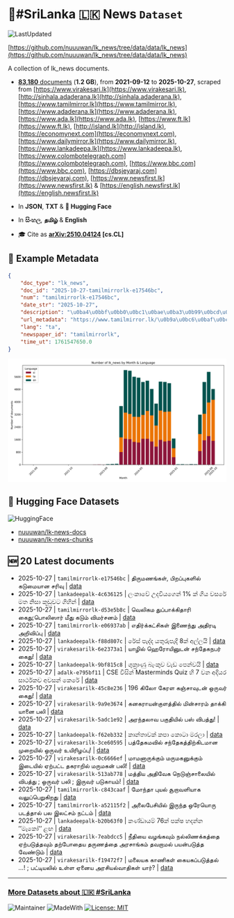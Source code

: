# 📄#SriLanka 🇱🇰 News `Dataset`

![LastUpdated](https://img.shields.io/badge/last_updated-2025--10--27_12:25:49-green)

[https://github.com/nuuuwan/lk_news/tree/data/data/lk_news](https://github.com/nuuuwan/lk_news/tree/data/data/lk_news)

A collection of lk_news documents.

- [**83,180** documents](https://github.com/nuuuwan/lk_news/tree/data/data/lk_news) (**1.2 GB**), from **2021-09-12** to **2025-10-27**, scraped from [https://www.virakesari.lk](https://www.virakesari.lk), [http://sinhala.adaderana.lk](http://sinhala.adaderana.lk), [https://www.tamilmirror.lk](https://www.tamilmirror.lk), [https://www.adaderana.lk](https://www.adaderana.lk), [https://www.ada.lk](https://www.ada.lk), [https://www.ft.lk](https://www.ft.lk), [http://island.lk](http://island.lk), [https://economynext.com](https://economynext.com), [https://www.dailymirror.lk](https://www.dailymirror.lk), [https://www.lankadeepa.lk](https://www.lankadeepa.lk), [https://www.colombotelegraph.com](https://www.colombotelegraph.com), [https://www.bbc.com](https://www.bbc.com), [https://dbsjeyaraj.com](https://dbsjeyaraj.com), [https://www.newsfirst.lk](https://www.newsfirst.lk) & [https://english.newsfirst.lk](https://english.newsfirst.lk)

- In **JSON**, **TXT** & **🤗 Hugging Face**

- In **සිංහල**, **தமிழ்** & **English**

- 🎓 Cite as **[arXiv:2510.04124](https://arxiv.org/abs/2510.04124) [cs.CL]**

## 📝 Example Metadata

```json
{
    "doc_type": "lk_news",
    "doc_id": "2025-10-27-tamilmirrorlk-e17546bc",
    "num": "tamilmirrorlk-e17546bc",
    "date_str": "2025-10-27",
    "description": "\u0ba4\u0bbf\u0bb0\u0bc1\u0bae\u0ba3\u0b99\u0bcd\u0b95\u0bb3\u0bcd, \u0baa\u0bbf\u0bb1\u0baa\u0bcd\u0baa\u0bc1\u0b95\u0bb3\u0bbf\u0bb2\u0bcd \u0b95\u0b9f\u0bc1\u0bae\u0bc8\u0baf\u0bbe\u0ba9 \u0b9a\u0bb0\u0bbf\u0bb5\u0bc1",
    "url_metadata": "https://www.tamilmirror.lk/\u0b9a\u0bc6\u0baf\u0bcd\u0ba4\u0bbf\u0b95\u0bb3\u0bcd/\u0ba4\u0bbf\u0bb0\u0bc1\u0bae\u0ba3\u0b99\u0bcd\u0b95\u0bb3\u0bcd-\u0baa\u0bbf\u0bb1\u0baa\u0bcd\u0baa\u0bc1\u0b95\u0bb3\u0bbf\u0bb2\u0bcd-\u0b95\u0b9f\u0bc1\u0bae\u0bc8\u0baf\u0bbe\u0ba9-\u0b9a\u0bb0\u0bbf\u0bb5\u0bc1/175-366906",
    "lang": "ta",
    "newspaper_id": "tamilmirrorlk",
    "time_ut": 1761547650.0
}
```

![Chart](https://raw.githubusercontent.com/nuuuwan/lk_news/refs/heads/data/data/lk_news/docs_by_month_and_lang.png)

## 🤗 Hugging Face Datasets

![HuggingFace](https://img.shields.io/badge/-HuggingFace-FDEE21?style=for-the-badge&logo=HuggingFace)

- [nuuuwan/lk-news-docs](https://huggingface.co/datasets/nuuuwan/lk-news-docs)
- [nuuuwan/lk-news-chunks](https://huggingface.co/datasets/nuuuwan/lk-news-chunks)

## 🆕 20 Latest documents

- 2025-10-27 | `tamilmirrorlk-e17546bc` | திருமணங்கள், பிறப்புகளில் கடுமையான சரிவு | [data](https://github.com/nuuuwan/lk_news/tree/data/data/lk_news/2020s/2025/2025-10-27-tamilmirrorlk-e17546bc)
- 2025-10-27 | `lankadeepalk-4c636125` | ලංකාවේ උදවියගෙන් 1% ක් ගිය වසරේ මත නිසා කූඩුවට ගිහින් | [data](https://github.com/nuuuwan/lk_news/tree/data/data/lk_news/2020s/2025/2025-10-27-lankadeepalk-4c636125)
- 2025-10-27 | `tamilmirrorlk-d53e5b8c` | வெலிகம துப்பாக்கிதாரி கைது;பொலிஸார் மீது கடும் விமர்சனம் | [data](https://github.com/nuuuwan/lk_news/tree/data/data/lk_news/2020s/2025/2025-10-27-tamilmirrorlk-d53e5b8c)
- 2025-10-27 | `tamilmirrorlk-e06937ab` | எதிர்க்கட்சிகள் இணைந்து அதிரடி அறிவிப்பு | [data](https://github.com/nuuuwan/lk_news/tree/data/data/lk_news/2020s/2025/2025-10-27-tamilmirrorlk-e06937ab)
- 2025-10-27 | `lankadeepalk-f88d807c` | රේස් පැද්ද යතුරුපැදි 8ක් අල්ලයි | [data](https://github.com/nuuuwan/lk_news/tree/data/data/lk_news/2020s/2025/2025-10-27-lankadeepalk-f88d807c)
- 2025-10-27 | `virakesarilk-6e2373a1` | யாழில் ஹெரோயினுடன் சந்தேகநபர் கைது! | [data](https://github.com/nuuuwan/lk_news/tree/data/data/lk_news/2020s/2025/2025-10-27-virakesarilk-6e2373a1)
- 2025-10-27 | `lankadeepalk-9bf815c8` | ශුක්‍රාණු බැංකුව වැඩ පෙන්වයි | [data](https://github.com/nuuuwan/lk_news/tree/data/data/lk_news/2020s/2025/2025-10-27-lankadeepalk-9bf815c8)
- 2025-10-27 | `adalk-e795bf11` | CSE විසින් Masterminds Quiz හි  7 වන අදියර සාර්ථකව අවසන් කෙරේ | [data](https://github.com/nuuuwan/lk_news/tree/data/data/lk_news/2020s/2025/2025-10-27-adalk-e795bf11)
- 2025-10-27 | `virakesarilk-45c8e236` | 196 கிலோ கேரள கஞ்சாவுடன் ஒருவர் கைது! | [data](https://github.com/nuuuwan/lk_news/tree/data/data/lk_news/2020s/2025/2025-10-27-virakesarilk-45c8e236)
- 2025-10-27 | `virakesarilk-9a9e3674` | கனகராயன்குளத்தில் மின்சாரம் தாக்கி யானை பலி | [data](https://github.com/nuuuwan/lk_news/tree/data/data/lk_news/2020s/2025/2025-10-27-virakesarilk-9a9e3674)
- 2025-10-27 | `virakesarilk-5adc1e92` | அரந்தலாவ பகுதியில் பஸ் விபத்து! | [data](https://github.com/nuuuwan/lk_news/tree/data/data/lk_news/2020s/2025/2025-10-27-virakesarilk-5adc1e92)
- 2025-10-27 | `lankadeepalk-f62eb332` | කාන්තාවක් කපා කොටා මරලා | [data](https://github.com/nuuuwan/lk_news/tree/data/data/lk_news/2020s/2025/2025-10-27-lankadeepalk-f62eb332)
- 2025-10-27 | `virakesarilk-3ce60595` | பத்தேகமவில் சந்தேகத்திற்கிடமான முறையில் ஒருவர் உயிரிழப்பு! | [data](https://github.com/nuuuwan/lk_news/tree/data/data/lk_news/2020s/2025/2025-10-27-virakesarilk-3ce60595)
- 2025-10-27 | `virakesarilk-0c6666ef` | மாமனாருக்கும் மருமகனுக்கும் இடையில் ஏற்பட்ட தகராறில் மருமகன் பலி! | [data](https://github.com/nuuuwan/lk_news/tree/data/data/lk_news/2020s/2025/2025-10-27-virakesarilk-0c6666ef)
- 2025-10-27 | `virakesarilk-513ab778` | மத்திய அதிவேக நெடுஞ்சாலையில் விபத்து ; ஒருவர் பலி ; இருவர் படுகாயம்! | [data](https://github.com/nuuuwan/lk_news/tree/data/data/lk_news/2020s/2025/2025-10-27-virakesarilk-513ab778)
- 2025-10-27 | `tamilmirrorlk-c843caaf` | மோந்தா புயல் சூறாவளியாக வலுப்பெறுகிறது | [data](https://github.com/nuuuwan/lk_news/tree/data/data/lk_news/2020s/2025/2025-10-27-tamilmirrorlk-c843caaf)
- 2025-10-27 | `tamilmirrorlk-a52115f2` | அலைபேசியில் இருந்த ஒரேயொரு படத்தால் பல இலட்சம் நட்டம் | [data](https://github.com/nuuuwan/lk_news/tree/data/data/lk_news/2020s/2025/2025-10-27-tamilmirrorlk-a52115f2)
- 2025-10-27 | `lankadeepalk-b20b63f0` | කණ්ඩායම් 76ක් පක්ෂ හදන්න ’’මැකෝ’’  ළඟ | [data](https://github.com/nuuuwan/lk_news/tree/data/data/lk_news/2020s/2025/2025-10-27-lankadeepalk-b20b63f0)
- 2025-10-27 | `virakesarilk-7eabdcc5` | நீதியை வழங்கவும் நல்லிணக்கத்தை ஏற்படுத்தவும் தற்போதைய தருணத்தை அரசாங்கம் தவறாமல் பயன்படுத்த வேண்டும் | [data](https://github.com/nuuuwan/lk_news/tree/data/data/lk_news/2020s/2025/2025-10-27-virakesarilk-7eabdcc5)
- 2025-10-27 | `virakesarilk-f19472f7` | மலையக காணிகள் கையகப்படுத்தல் …! ; பட்டியலில் உள்ள ஏனைய அரசியல்வாதிகள் யார்? | [data](https://github.com/nuuuwan/lk_news/tree/data/data/lk_news/2020s/2025/2025-10-27-virakesarilk-f19472f7)

---

### [More Datasets about 🇱🇰 #SriLanka](https://github.com/nuuuwan/lk_datasets)

![Maintainer](https://img.shields.io/badge/maintainer-nuuuwan-red)
![MadeWith](https://img.shields.io/badge/made_with-python-blue)
[![License: MIT](https://img.shields.io/badge/License-MIT-yellow.svg)](https://opensource.org/licenses/MIT)
